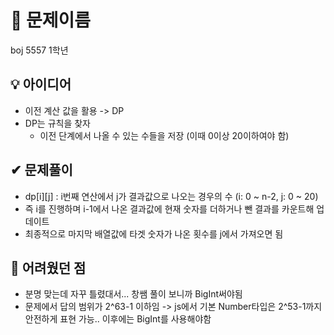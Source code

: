 # 🔎 문제이름

boj 5557 1학년

## 💡 아이디어

- 이전 계산 값을 활용 -> DP
- DP는 규칙을 찾자
  - 이전 단계에서 나올 수 있는 수들을 저장 (이때 0이상 20이하여야 함)

## ✔ 문제풀이

- dp[i][j] : i번째 연산에서 j가 결과값으로 나오는 경우의 수 (i: 0 ~ n-2, j: 0 ~ 20)
- 즉 i를 진행하며 i-1에서 나온 결과값에 현재 숫자를 더하거나 뺀 결과를 카운트해 업데이트
- 최종적으로 마지막 배열값에 타겟 숫자가 나온 횟수를 j에서 가져오면 됨

## 🤕 어려웠던 점

- 분명 맞는데 자꾸 틀렸대서... 창쌤 풀이 보니까 BigInt써야됨
- 문제에서 답의 범위가 2^63-1 이하임 -> js에서 기본 Number타입은 2^53-1까지 안전하게 표현 가능.. 이후에는 BigInt를 사용해야함
